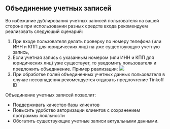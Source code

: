 ## Объединение учетных записей
Во избежание дублирования учетных записей пользователя на вашей стороне при использовании разных средств входа рекомендуем реализовать следующий сценарий:
1. При входе пользователя делать проверку по номеру телефона (или ИНН и КПП для юридических лиц) на уже существующую учетную запись,
2. Если учетная запись с указанным номером (или ИНН и КПП для юридических лиц)  уже существует, то уведомить пользователя и предложить объединение.
   Пример реализации:
   ![](https://business.cdn-tinkoff.ru/static/images/opensme/Вход_в_лк.png)
3. При обработке полей объединенных учетных данных пользователя в случае несовпадения рекомендуется отдавать предпочтение Tinkoff ID

Объединение учетных записей позволит:

- Поддерживать качество базы клиентов
- Повысить удобство авторизации клиентов с сохранением программы лояльности
- Обогатить существующие учетные записи актуальными данными.